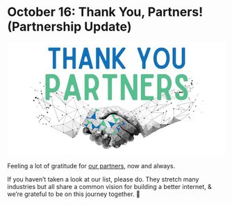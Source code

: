 # October 16: Thank You, Partners! (Partnership Update)

![](img/typartners.jpg)

Feeling a lot of gratitude for [our partners](https://threefold.io/public/#/partners), now and always.

If you haven’t taken a look at our list, please do. They stretch many industries but all share a common vision for building a better internet, & we’re grateful to be on this journey together. 🙏